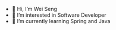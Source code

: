 - 👋 Hi, I’m Wei Seng
- 👀 I’m interested in Software Developer
- 🌱 I’m currently learning Spring and Java

<!---
vINCENT8888801/vINCENT8888801 is a ✨ special ✨ repository because its `README.md` (this file) appears on your GitHub profile.
You can click the Preview link to take a look at your changes.
--->
